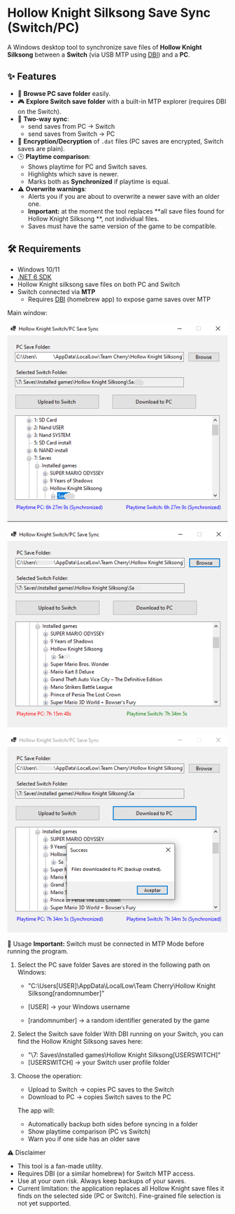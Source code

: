 # Hollow Knight Silksong Save Sync (Switch/PC)

A Windows desktop tool to synchronize save files of **Hollow Knight Silksong**  between a **Switch** (via USB MTP using [DBI](https://github.com/rashevskyv/dbi)) and a **PC**.

## ✨ Features
- 📂 **Browse PC save folder** easily.
- 🎮 **Explore Switch save folder** with a built-in MTP explorer (requires DBI on the Switch).
- 🔄 **Two-way sync**:
  - send saves from PC → Switch
  - send saves from Switch → PC
- 🔐 **Encryption/Decryption** of `.dat` files (PC saves are encrypted, Switch saves are plain).
- 🕒 **Playtime comparison**:
  - Shows playtime for PC and Switch saves.
  - Highlights which save is newer.
  - Marks both as **Synchronized** if playtime is equal.
- ⚠️ **Overwrite warnings**:
  - Alerts you if you are about to overwrite a newer save with an older one.
  - **Important:** at the moment the tool replaces **all save files found for Hollow Knight Silksong **, not individual files.
  - Saves must have the same version of the game to be compatible.

## 🛠️ Requirements
- Windows 10/11
- [.NET 6 SDK](https://dotnet.microsoft.com/en-us/download/dotnet/6.0)
- Hollow Knight silksong save files on both PC and Switch
- Switch connected via **MTP**
  - Requires [DBI](https://github.com/rashevskyv/dbi) (homebrew app) to expose game saves over MTP

Main window:

![Main Window](docs/mainwindow.png)

![Main Window](docs/2.png)

![Main Window](docs/3.png)


📖 Usage
**Important:** Switch must be connected in MTP Mode before running the program.

1. Select the PC save folder
  Saves are stored in the following path on Windows:
    - "C:\Users\[USER]\AppData\LocalLow\Team Cherry\Hollow Knight Silksong\[randomnumber]"

    - [USER] → your Windows username
    - [randomnumber] → a random identifier generated by the game
2. Select the Switch save folder
    With DBI running on your Switch, you can find the Hollow Knight Silksong saves here:
    - "\7: Saves\Installed games\Hollow Knight Silksong\[USERSWITCH]"
    - [USERSWITCH] → your Switch user profile folder

3. Choose the operation:
    - Upload to Switch → copies PC saves to the Switch
    - Download to PC → copies Switch saves to the PC

    The app will:
    - Automatically backup both sides before syncing in a folder
    - Show playtime comparison (PC vs Switch)
    - Warn you if one side has an older save


⚠️ Disclaimer
- This tool is a fan-made utility.
- Requires DBI (or a similar homebrew) for Switch MTP access.
- Use at your own risk. Always keep backups of your saves.
- Current limitation: the application replaces all Hollow Knight save files it finds on the selected side (PC or Switch). Fine-grained file selection is not yet supported.